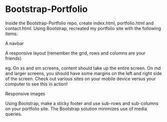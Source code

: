 # Bootstrap-Portfolio

Inside the Bootstrap-Portfolio repo, create index.html, portfolio.html and contact.html.
Using Bootstrap, recreated my portfolio site with the following items:

A navbar

A responsive layout (remember the grid, rows and columns are your friends)


eg. On xs and sm screens, content should take up the entire screen. On md and larger screens, you should have some margins on the left and right side of the screen. Check out various sites on your mobile device versus your computer to see this in action!


Responsive images

   Using Bootstrap, make a sticky footer and use sub-rows and sub-columns on your portfolio site. The Bootstrap solution minimizes use of media queries.
